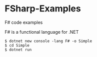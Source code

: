 # FSharp-Examples
F# code examples


F# is a functional language for .NET  

`$ dotnet new console -lang F# -o Simple`  
`$ cd Simple`  
`$ dotnet run`  
